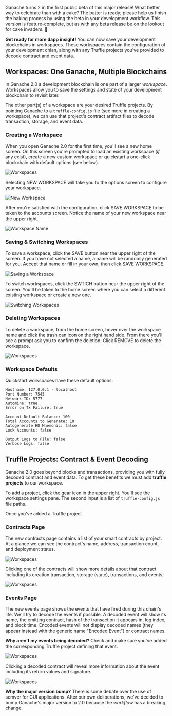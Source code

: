 Ganache turns 2 in the first public beta of this major release! What better way to celebrate than with a cake? The batter is ready; please help us finish the baking process by using the beta in your development workflow. This version is feature-complete, but as with any beta release be on the lookout for cake invaders. 🐛

**Get ready for more dapp insight!** You can now save your development blockchains in workspaces. These workspaces contain the configuration of your development chian, along with any Truffle projects you've provided to decode contract and event data.

## Workspaces: One Ganache, Multiple Blockchains

In Ganache 2.0 a development blockchain is one part of a larger *workspace*. Workspaces allow you to save the settings and state of your development blockchain to revisit later.

The other part(s) of a workspace are your desired Truffle projects. By pointing Ganache to a `truffle-config.js` file (see more in creating a workspace), we can use that project's contract artifact files to decode transaction, storage, and event data.

### Creating a Workspace

When you open Ganache 2.0 for the first time, you'll see a new home screen. On this screen you're prompted to load an existing workspace (_if_ any exist), create a new custom workspace or quickstart a one-click blockchain with default options (see below).

![Workspaces](https://truffleframework.com/img/docs/ganache/v2-shared/home-empty.PNG)

Selecting NEW WORKSPACE will take you to the options screen to configure your workspace.

![New Workspace](https://truffleframework.com/img/docs/ganache/v2-shared/new-workspace.PNG)

After you're satisfied with the configuration, click SAVE WORKSPACE to be taken to the accounts screen. Notice the name of your new workspace near the upper right.

![Workspace Name](https://truffleframework.com/img/docs/ganache/v2-shared/workspace-name.png)

### Saving & Switching Workspaces

To save a workspace, click the SAVE button near the upper right of the screen. If you have not selected a name, a name will be randomly generated for you. Accept that name or fill in your own, then click SAVE WORKSPACE.

![Saving a Workspace](https://truffleframework.com/img/docs/ganache/v2-shared/save-workspace.png)

To switch workspaces, click the SWTICH button near the upper right of the screen. You'll be taken to the home screen where you can select a different existing workspace or create a new one.

![Switching Workspaces](https://truffleframework.com/img/docs/ganache/v2-shared/switch-workspaces.png)

### Deleting Workspaces

To delete a workspace, from the home screen, hover over the workspace name and click the trash can icon on the right hand side. From there you'll see a prompt ask you to confirm the deletion. Click REMOVE to delete the workspace.

![Workspaces](https://truffleframework.com/img/docs/ganache/v2-shared/home-delete.png)

### Workspace Defaults

Quickstart workspaces have these default options:

```
Hostname: 127.0.0.1 - localhost
Port Number: 7545
Network ID: 5777
Automine: true
Error on Tx Failure: true

Account Default Balance: 100
Total Accounts to Generate: 10
Autogenerate HD Mnemonic: false
Lock Accounts: false

Output Logs to File: false
Verbose Logs: false
```

## Truffle Projects: Contract & Event Decoding

Ganache 2.0 goes beyond blocks and transactions, providing you with fully decoded contract and event data. To get these benefits we must add **truffle projects** to our workspace.

To add a project, click the gear icon in the upper right. You'll see the workspace settings pane. The second input is a list of `truffle-config.js` file paths.

Once you've added a Truffle project

### Contracts Page

The new contracts page contains a list of your smart contracts by project. At a glance we can see the contract's name, address, transaction count, and deployment status.

![Workspaces](https://truffleframework.com/img/docs/ganache/v2-shared/contracts.PNG)

Clicking one of the contracts will show more details about that contract including its creation transaction, storage (state), transactions, and events.

![Workspaces](https://truffleframework.com/img/docs/ganache/v2-shared/contract-details.png)

### Events Page

The new events page shows the events that have fired during this chain's life. We'll try to decode the events if possible. A decoded event will show its name, the emitting contract, hash of the transaction it appears in, log index, and block time. Encoded events will not display decoded names (they appear instead with the generic name "Encoded Event") or contract names.

**Why aren't my events being decoded?** Check and make sure you've added the corresponding Truffle project defining that event.

![Workspaces](https://truffleframework.com/img/docs/ganache/v2-shared/events.PNG)

Clicking a decoded contract will reveal more information about the event including its return values and signature.

![Workspaces](https://truffleframework.com/img/docs/ganache/v2-shared/event-details.PNG)

**Why the major version bump?** There is some debate over the use of semver for GUI applications. After our own deliberations, we've decided to bump Ganache's major version to 2.0 because the _workflow_ has a breaking change.